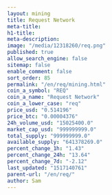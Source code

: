 ```yaml
---
layout: mining
title: Request Network
meta-title: 
h1-title: 
meta-description: 
image: "/media/12318260/req.png"
published: true
allow_search_engine: false
sitemap: false
enable_comment: false
sort_order: 85
permalink: "/en/req/mining.html"
coin_a_symbol: "REQ"
coin_a_name: "Request Network"
coin_a_lower_case: "req"
price_usd: "0.514196"
price_btc: "0.00004376"
24h_volume_usd: "15025400.0"
market_cap_usd: "999999999.0"
total_supply: "999999999.0"
available_supply: "641378269.0"
percent_change_1h: "1.43"
percent_change_24h: "13.64"
percent_change_7d: "-2.12"
last_updated: "1517140761"
parent-url: "/en/req/"
author: Sam
---
```


